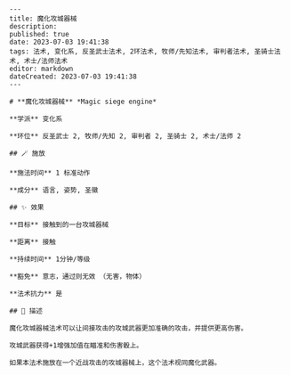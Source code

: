 
    ---
    title: 魔化攻城器械
    description: 
    published: true
    date: 2023-07-03 19:41:38
    tags: 法术, 变化系, 反圣武士法术, 2环法术, 牧师/先知法术, 审判者法术, 圣骑士法术, 术士/法师法术
    editor: markdown
    dateCreated: 2023-07-03 19:41:38
    ---

    # **魔化攻城器械** *Magic siege engine*

    **学派** 变化系 

    **环位** 反圣武士 2, 牧师/先知 2, 审判者 2, 圣骑士 2, 术士/法师 2

    ## 🪄 施放

    **施法时间** 1 标准动作

    **成分** 语言, 姿势, 圣徽

    ## ✨ 效果 

    **目标** 接触到的一台攻城器械 

    **距离** 接触  

    **持续时间** 1分钟/等级 

    **豁免** 意志，通过则无效 （无害，物体）

    **法术抗力** 是

    ## 📖 描述

    魔化攻城器械法术可以让间接攻击的攻城武器更加准确的攻击，并提供更高伤害。

    攻城武器获得+1增强加值在瞄准和伤害骰上。

    如果本法术施放在一个近战攻击的攻城器械上，这个法术视同魔化武器。
    